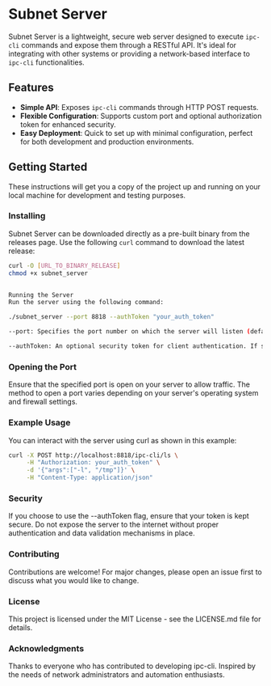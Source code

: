 # Subnet Server

Subnet Server is a lightweight, secure web server designed to execute `ipc-cli` commands and expose them through a RESTful API. It's ideal for integrating with other systems or providing a network-based interface to `ipc-cli` functionalities.

## Features

- **Simple API**: Exposes `ipc-cli` commands through HTTP POST requests.
- **Flexible Configuration**: Supports custom port and optional authorization token for enhanced security.
- **Easy Deployment**: Quick to set up with minimal configuration, perfect for both development and production environments.

## Getting Started

These instructions will get you a copy of the project up and running on your local machine for development and testing purposes.

### Installing

Subnet Server can be downloaded directly as a pre-built binary from the releases page. Use the following `curl` command to download the latest release:

```bash
curl -O [URL_TO_BINARY_RELEASE]
chmod +x subnet_server


Running the Server
Run the server using the following command:

./subnet_server --port 8818 --authToken "your_auth_token"

--port: Specifies the port number on which the server will listen (default is 8818).

--authToken: An optional security token for client authentication. If specified, all incoming requests must include this token in their headers. (default is 098790879089789)


```

### Opening the Port
Ensure that the specified port is open on your server to allow traffic. The method to open a port varies depending on your server's operating system and firewall settings.

### Example Usage
You can interact with the server using curl as shown in this example:

```bash
curl -X POST http://localhost:8818/ipc-cli/ls \
     -H "Authorization: your_auth_token" \
     -d '{"args":["-l", "/tmp"]}' \
     -H "Content-Type: application/json"
```

### Security
If you choose to use the --authToken flag, ensure that your token is kept secure. Do not expose the server to the internet without proper authentication and data validation mechanisms in place.

### Contributing
Contributions are welcome! For major changes, please open an issue first to discuss what you would like to change.

### License
This project is licensed under the MIT License - see the LICENSE.md file for details.

### Acknowledgments
Thanks to everyone who has contributed to developing ipc-cli.
Inspired by the needs of network administrators and automation enthusiasts.






